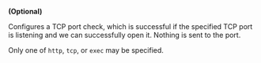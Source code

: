 **(Optional)**

Configures a TCP port check, which is successful if the specified
TCP port is listening and we can successfully open it. Nothing is
sent to the port.

Only one of `http`, `tcp`, or `exec` may be specified.
